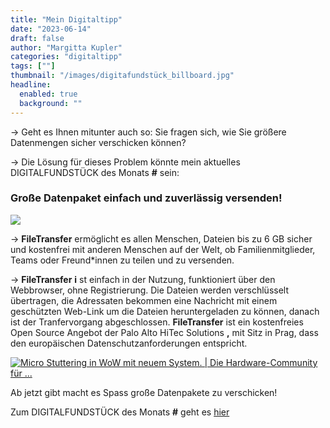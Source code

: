 ```yaml
---
title: "Mein Digitaltipp"
date: "2023-06-14"
draft: false
author: "Margitta Kupler"
categories: "digitaltipp"
tags: [""]
thumbnail: "/images/digitafundstück_billboard.jpg"
headline:
  enabled: true
  background: ""
---
```


→ Geht es Ihnen mitunter auch so: Sie fragen sich, wie Sie größere Datenmengen
sicher verschicken können?

→ Die Lösung für dieses Problem könnte mein aktuelles DIGITALFUNDSTÜCK des
Monats **#** sein:

### Große Datenpaket einfach und zuverlässig versenden!

<!--more-->

[![](/images/digitafundstück_häuserwand.jpg)
](https://filetransfer.io/)
 
→ **FileTransfer** ermöglicht es allen Menschen, Dateien bis zu 6 GB sicher
und kostenfrei mit anderen Menschen auf der Welt, ob Familienmitglieder, Teams
oder Freund*innen zu teilen und zu versenden.

→ **FileTransfer** **i** st einfach in der Nutzung, funktioniert über den
Webbrowser, ohne Registrierung. Die Dateien werden verschlüsselt übertragen,
die Adressaten bekommen eine Nachricht mit einem geschützten Web-Link um die
Dateien heruntergeladen zu können, danach ist der Tranfervorgang
abgeschlossen. **FileTransfer** ist ein kostenfreies Open Source Angebot der
Palo Alto HiTec Solutions **,** mit Sitz in Prag, dass den europäischen
Datenschutzanforderungen entspricht.

[![Micro Stuttering in WoW mit neuem System. | Die Hardware-Community für
...](https://tse1.mm.bing.net/th?id=OIP.OJSI7-SWgawFmyGMIRYdcgAAAA&pid=Api)](https://filetransfer.io/)

Ab jetzt gibt macht es Spass große Datenpakete zu verschicken!

Zum DIGITALFUNDSTÜCK des Monats **#** geht es [hier](https://filetransfer.io/)
